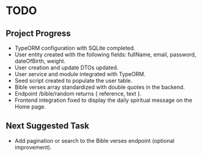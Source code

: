 # TODO

## Project Progress
- TypeORM configuration with SQLite completed.
- User entity created with the following fields: fullName, email, password, dateOfBirth, weight.
- User creation and update DTOs updated.
- User service and module integrated with TypeORM.
- Seed script created to populate the user table.
- Bible verses array standardized with double quotes in the backend.
- Endpoint /bible/random returns { reference, text }.
- Frontend integration fixed to display the daily spiritual message on the Home page.

## Next Suggested Task
- Add pagination or search to the Bible verses endpoint (optional improvement). 